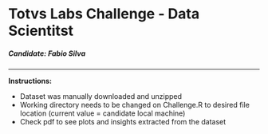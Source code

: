 # Totvs Labs Challenge - Data Scientitst
##### Candidate: Fabio Silva
---
**Instructions:**
  - Dataset was manually downloaded and unzipped
  - Working directory  needs to be changed on Challenge.R to desired file location (current value = candidate local machine) 
  - Check pdf to see plots and insights extracted from the dataset